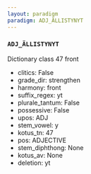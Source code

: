 ```yaml
---
layout: paradigm
paradigm: ADJ_ÄLLISTYNYT
---
```

### ` ADJ_ÄLLISTYNYT `

Dictionary class 47 front
* clitics: False
* grade_dir: strengthen
* harmony: front
* suffix_regex: yt
* plurale_tantum: False
* possessive: False
* upos: ADJ
* stem_vowel: y
* kotus_tn: 47
* pos: ADJECTIVE
* stem_diphthong: None
* kotus_av: None
* deletion: yt
